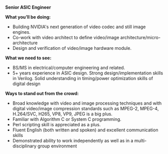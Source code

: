 **Senior ASIC Engineer**

**What you’ll be doing:**
- Building NVIDIA's next generation of video codec and still image engines.
- Co-work with video architect to define video/image architecture/micro-architecture
- Design and verification of video/image hardware module.

**What we need to see:**
- BS/MS in electrical/computer engineering and related.
- 5+ years experience in ASIC design. Strong design/implementation skills in Verilog. Solid understanding in timing/power optimization skills of digital design

**Ways to stand out from the crowd:**
- Broad knowledge with video and image processing techniques and with digital video/image compression standards such as MPEG-2, MPEG-4, H.264/SVC, H265, VP8, VP9, JPEG is a big plus.
- Familiar with Algorithm C or System C programming.
- Perl scripting skill is appreciated as a plus.
- Fluent English (both written and spoken) and excellent communication skills
- Demonstrated ability to work independently as well as in a multi-disciplinary group environment 
